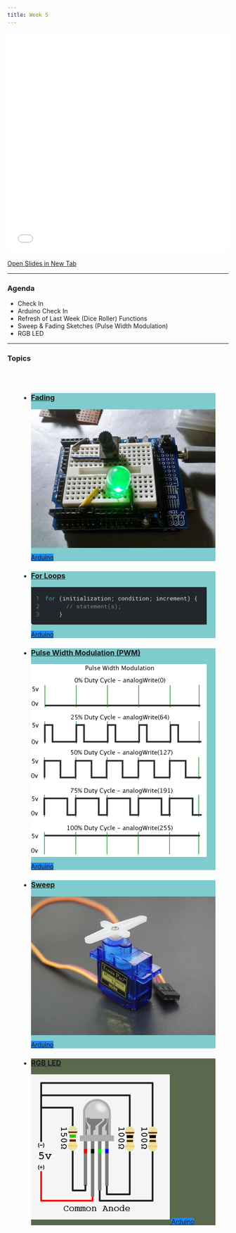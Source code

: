 ```yaml
---
title: Week 5
---
```


<section class="slides_section">
<embed type="text/html" src="slides/week5/index.html" width="100%" height="500px" />
</section>

[Open Slides in New Tab](./slides/week5/index.html)

---

### Agenda

- Check In
- Arduino Check In
- Refresh of Last Week (Dice Roller) Functions
- Sweep & Fading Sketches (Pulse Width Modulation)
- RGB LED
 
---

### Topics

<div class="uk-margin" style="padding: 30px;">
<ul class="uk-child-width-1-3@m uk-child-width-1-4@l uk-child-width-1-2@s uk-grid-small uk-grid-match" uk-grid="masonry: pack">

<li>
<div>
<a href="https://docs.arduino.cc/built-in-examples/analog/Fading/">
<div class="uk-card-small uk-card-default uk-card-body uk-box-shadow-xlarge" style="background: #7fcbcd">
<div class="uk-card-small uk-card-default uk-card-body uk-box-shadow-xlarge">
<h3 class="cardtitle">Fading</h3>
<div style="display: inline">
<img src="./Arduino/fade/images/cover.webp" alt="" style="padding-bottom: 10px" uk-image />
<span class="uk-label" style="background-color: #1e87f0">Arduino</span>
</div>
</div>
</a>
</div>
</div>
</li>

<li>
<div>
<a href="https://docs.arduino.cc/language-reference/en/structure/control-structure/for/">
<div class="uk-card-small uk-card-default uk-card-body uk-box-shadow-xlarge" style="background: #7fcbcd">
<div class="uk-card-small uk-card-default uk-card-body uk-box-shadow-xlarge">
<h3 class="cardtitle">For Loops</h3>
<div style="display: inline">
<img src="./weeks/week5/images/for_loops.png" alt="" style="padding-bottom: 10px; width:400px" uk-image />
<span class="uk-label" style="background-color: #1e87f0">Arduino</span>
</div>
</div>
</a>
</div>
</div>
</li>

<li>
<div>
<a href="https://docs.arduino.cc/learn/microcontrollers/analog-output/">
<div class="uk-card-small uk-card-default uk-card-body uk-box-shadow-xlarge" style="background: #7fcbcd">
<div class="uk-card-small uk-card-default uk-card-body uk-box-shadow-xlarge">
<h3 class="cardtitle">Pulse Width Modulation (PWM)</h3>
<div style="display: inline">
<img src="./weeks/week5/images/pwm.gif" alt="" style="padding-bottom: 10px; width:400px" uk-image />
<span class="uk-label" style="background-color: #1e87f0">Arduino</span>
</div>
</div>
</a>
</div>
</div>
</li>

<li class="">
<div>
<a href="https://docs.arduino.cc/learn/electronics/servo-motors/">
<div class="uk-card-small uk-card-default uk-card-body uk-box-shadow-xlarge" style="background: #7fcbcd">
<div class="uk-card-small uk-card-default uk-card-body uk-box-shadow-xlarge">
<h3 class="cardtitle">Sweep</h3>
<div style="display: inline">
<img src="./Arduino/sweep/images/cover.jpg" alt="" style="padding-bottom: 10px" uk-image />
<span class="uk-label" style="background-color: #1e87f0">Arduino</span>
</div>
</div>
</a>
</div>
</div>
</li>

<li>
<div>
<a href="./Arduino/rgb_led/rgb_led.html">
<div class="uk-card-small uk-card-default uk-card-body uk-box-shadow-xlarge" style="background: #5A684E">
<div class="uk-card-small uk-card-default uk-card-body uk-box-shadow-xlarge">
<h3 class="cardtitle">RGB LED</h3>
<div style="display: inline">
<img src="./Arduino/rgb_led/images/cover.png" alt="" style="padding-bottom: 10px" uk-image />
<span class="uk-label" style="background-color: #1e87f0">Arduino</span>
</div>
</div>
</a>
</div>
</div>
</li>

</ul>
</div>
